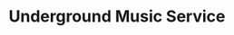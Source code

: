 ---
title: "Underground Music Service"
url: /leipzig/underground-music-service/
shop: Instrumente
---